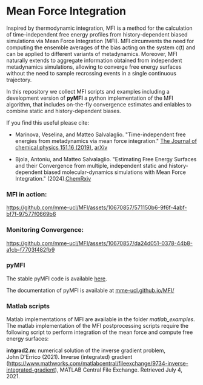 # Mean Force Integration

Inspired by thermodynamic integration, MFI is a method for the calculation of time-independent free energy profiles from history-dependent biased simulations via Mean Force Integration (MFI). MFI circumvents the need for computing the ensemble averages of the bias acting on the system c(t) and can be applied to different variants of metadynamics. Moreover, MFI naturally extends to aggregate information obtained from independent metadynamics simulations, allowing to converge free energy surfaces without the need to sample recrossing events in a single continuous trajectory. 

In this repository we collect MFI scripts and examples including a development version of __pyMFI__ a python implementation of the MFI algorithm, that includes on-the-fly convergence estimates and enlables to combine static and history-dependent biases. 

If you find this useful please cite: 

- Marinova, Veselina, and Matteo Salvalaglio. "Time-independent free energies from metadynamics via mean force integration." [The Journal of chemical physics 151.16 (2019)](164115.https://aip.scitation.org/doi/abs/10.1063/1.5123498),  [arXiv](https://arxiv.org/pdf/1907.08472.pdf)

- Bjola, Antoniu, and Matteo Salvalaglio. "Estimating Free Energy Surfaces and their Convergence from multiple, independent static and history-dependent biased molecular-dynamics simulations with Mean Force Integration." (2024).[ChemRxiv](https://chemrxiv.org/engage/chemrxiv/article-details/65affed69138d2316192b728)


### MFI in action:
https://github.com/mme-ucl/MFI/assets/10670857/571150b6-9f6f-4abf-bf7f-97577f0669b6

### Monitoring Convergence:
https://github.com/mme-ucl/MFI/assets/10670857/da24d051-0378-44b8-a1cb-f7703f482fb9

### pyMFI
The stable pyMFI code is available [here](https://github.com/mme-ucl/pyMFI).

The documentation of pyMFI is available at [mme-ucl.github.io/MFI/](https://mme-ucl.github.io/MFI/)

### Matlab scripts 
Matlab implementations of MFI are available in the folder _matlab_examples_. 
The matlab implementation of the MFI postprocessing scripts require the following script to perform integration of the mean force and compute free energy surfaces:  

**intgrad2.m**: numerical solution of the inverse gradient problem,  
John D'Errico (2021). Inverse (integrated) gradient 
(https://www.mathworks.com/matlabcentral/fileexchange/9734-inverse-integrated-gradient), 
MATLAB Central File Exchange. Retrieved July 4, 2021.
